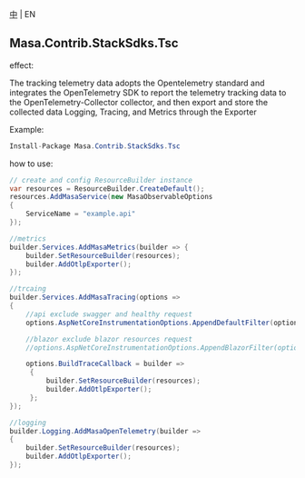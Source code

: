 [中](README.zh-CN.md) | EN

## Masa.Contrib.StackSdks.Tsc

effect:

The tracking telemetry data adopts the Opentelemetry standard and integrates the OpenTelemetry SDK to report the telemetry tracking data to the OpenTelemetry-Collector collector, and then export and store the collected data Logging, Tracing, and Metrics through the Exporter

Example:


```C#
Install-Package Masa.Contrib.StackSdks.Tsc
```

how to use:


```c#
// create and config ResourceBuilder instance
var resources = ResourceBuilder.CreateDefault();
resources.AddMasaService(new MasaObservableOptions
{
    ServiceName = "example.api"
});

//metrics
builder.Services.AddMasaMetrics(builder => {
    builder.SetResourceBuilder(resources);
    builder.AddOtlpExporter();
});

//trcaing
builder.Services.AddMasaTracing(options =>
{
    //api exclude swagger and healthy request
    options.AspNetCoreInstrumentationOptions.AppendDefaultFilter(options);

    //blazor exclude blazor resources request
    //options.AspNetCoreInstrumentationOptions.AppendBlazorFilter(options);

    options.BuildTraceCallback = builder =>
     {
         builder.SetResourceBuilder(resources);
         builder.AddOtlpExporter();
     };
});

//logging
builder.Logging.AddMasaOpenTelemetry(builder =>
{
    builder.SetResourceBuilder(resources);
    builder.AddOtlpExporter();
});

```
